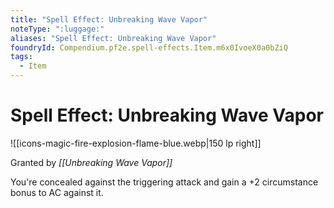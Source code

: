 ```yaml
---
title: "Spell Effect: Unbreaking Wave Vapor"
noteType: ":luggage:"
aliases: "Spell Effect: Unbreaking Wave Vapor"
foundryId: Compendium.pf2e.spell-effects.Item.m6x0IvoeX0a0bZiQ
tags:
  - Item
---
```


# Spell Effect: Unbreaking Wave Vapor
![[icons-magic-fire-explosion-flame-blue.webp|150 lp right]]

Granted by _[[Unbreaking Wave Vapor]]_

You're concealed against the triggering attack and gain a +2 circumstance bonus to AC against it.
